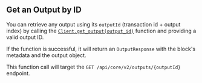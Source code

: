 ## Get an Output by ID

You can retrieve any output using its `outputId` (transaction id + output index) by calling
the [`Client.get_output(output_id)`](.iota_client/client/struct.Client.html#method.get_output) function and providing a
valid output ID.

If the function is successful, it will return an `OutputResponse` with the block's metadata and the
output object.

This function call will target the `GET /api/core/v2/outputs/{outputId}` endpoint.
